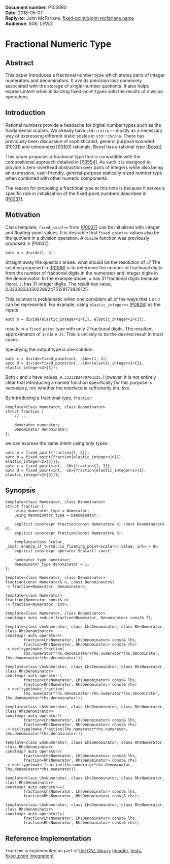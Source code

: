 **Document number**: P1050R0  
**Date**: 2018-05-07  
**Reply-to**: John McFarlane, [fixed-point@john.mcfarlane.name](mailto:fixed-point@john.mcfarlane.name)  
**Audience**: SG6, LEWG  

# Fractional Numeric Type

## Abstract

This paper introduces a fractional number type which stores pairs of integer numerators and denominators.
It avoids precision loss commonly associated with the storage of single-number quotients.
It also helps express intent when initializing fixed-point types with the results of division operations.

## Introduction

Rational numbers provide a headache for digital number types such as the fundamental scalars. 
We already have `std::ratio` -- mostly as a necessary way of expressing different static scales in `std::chrono`. 
There has previously been discussion of sophisticated, general purpose bounded 
[[P0101](http://www.open-std.org/jtc1/sc22/wg21/docs/papers/2015/p0101r0.html#BoundOther)] and unbounded 
[[P0101](http://www.open-std.org/jtc1/sc22/wg21/docs/papers/2015/p0101r0.html#UnboundRational)] rationals. 
Boost has a rational type [[Boost](https://www.boost.org/doc/libs/release/libs/rational/rational.html)].

This paper proposes a fractional type that is compatible with the compositional approach detailed in 
[[P0554](http://www.open-std.org/jtc1/sc22/wg21/docs/papers/2017/p0554r0.html)]. 
As such it is designed to provide a zero-overhead abstraction over pairs of integers 
while also being an expressive, user-friendly, general-purpose statically-sized number type 
when combined with other numeric components.

The reason for proposing a fractional type at this time is because it serves a specific role 
in initialization of the fixed-point numbers described in [[P0037](http://wg21.link/p0037)].

## Motivation

Class template, `fixed_point<>` from [[P0037](http://wg21.link/p0037)] 
can be initialized with integer and floating-point values. 
It is desirable that `fixed_point<>` values also be the quotient in a division operation. 
A `divide` function was previously proposed in [P0037]:

    auto a = divide(1, 3);

Straight away the question arises: what should be the resolution of `a`? The solution proposed in 
[[P0106](http://www.open-std.org/jtc1/sc22/wg21/docs/papers/2015/p0106r0.html#basic_operations)] is to determine the 
number of fractional digits from the number of fractional digits in the numerator and integer digits in the denominator.
In the example above, `a` has 31 fractional digits because literal, `3`, has 31 integer digits. 
The result has value, 0.333333333022892475128173828125.

This solution is problematic when one considers all of the ways that `1` or `3` can be represented. 
For example, using `elastic_integer<>` [[P0828](https://github.com/johnmcfarlane/papers/blob/master/wg21/p0828r0.md)] as the inputs

    auto b = divide(elastic_integer<1>{1}, elastic_integer<2>{3}); 
    
results in a `fixed_point` type with only 2 fractional digits. 
The resultant approximation of `1/3` is `0.25`. 
This is unlikely to be the desired result in most cases. 

Specifying the output type is one solution:

    auto c = divide<fixed_point<int, -16>>(1, 3);
    auto d = divide<fixed_point<int, -16>>(elastic_integer<1>{1}, elastic_integer<2>{3}); 

Both `c` and `d` have values, `0.3333282470703125`. 
However, it is not entirely clear that introducing a named function specifically for this purpose is necessary, 
nor whether the interface is sufficiently intuitive.

By introducing a fractional type, `fraction`

    template<class Numerator, class Denominator>
    struct fraction {
        // ...
        
        Numerator numerator;
        Denominator denominator;
    };
    
we can express the same intent using only types:

    auto a = fixed_point{fraction{1, 3}};
    auto b = fixed_point{fraction{elastic_integer<1>{1}, elastic_integer<2>{3}}};
    auto c = fixed_point<int, -16>{fraction{1, 3}};
    auto d = fixed_point<int, -16>{fraction{elastic_integer<1>{1}, elastic_integer<2>{3}}};

## Synopsis

    template<class Numerator, class Denominator>
    struct fraction {
        using numerator_type = Numerator;
        using denominator_type = Denominator;

        explicit constexpr fraction(const Numerator& n, const Denominator& d);
        explicit constexpr fraction(const Numerator& n);
        
        template<class Scalar, _impl::enable_if_t<std::is_floating_point<Scalar>::value, int> = 0>
        explicit constexpr operator Scalar() const;
        
        numerator_type numerator;
        denominator_type denominator = 1;
    };

    template<class Numerator, class Denominator>
    fraction(const Numerator& n, const Denominator&)
    -> fraction<Numerator, Denominator>;

    template<class Numerator>
    fraction(Numerator const& n)
    -> fraction<Numerator, int>;

    template<class Numerator, class Denominator>
    constexpr auto reduce(fraction<Numerator, Denominator> const& f);

    template<class LhsNumerator, class LhsDenominator, class RhsNumerator, class RhsDenominator>
    constexpr auto operator+(
            fraction<LhsNumerator, LhsDenominator> const& lhs,
            fraction<RhsNumerator, RhsDenominator> const& rhs)
    -> decltype(make_fraction(
            lhs.numerator*rhs.denominator+rhs.numerator*lhs.denominator, lhs.denominator*rhs.denominator));
                        
    template<class LhsNumerator, class LhsDenominator, class RhsNumerator, class RhsDenominator>
    constexpr auto operator-(
            fraction<LhsNumerator, LhsDenominator> const& lhs,
            fraction<RhsNumerator, RhsDenominator> const& rhs)
    -> decltype(make_fraction(
            lhs.numerator*rhs.denominator-rhs.numerator*lhs.denominator, lhs.denominator*rhs.denominator));
            
    template<class LhsNumerator, class LhsDenominator, class RhsNumerator, class RhsDenominator>
    constexpr auto operator*(
            fraction<LhsNumerator, LhsDenominator> const& lhs,
            fraction<RhsNumerator, RhsDenominator> const& rhs)
    -> decltype(make_fraction(lhs.numerator*rhs.numerator, lhs.denominator*rhs.denominator));
    
    template<class LhsNumerator, class LhsDenominator, class RhsNumerator, class RhsDenominator>
    constexpr auto operator/(
            fraction<LhsNumerator, LhsDenominator> const& lhs,
            fraction<RhsNumerator, RhsDenominator> const& rhs)
    -> decltype(make_fraction(lhs.numerator*rhs.denominator, lhs.denominator*rhs.numerator));
    
    template<class LhsNumerator, class LhsDenominator, class RhsNumerator, class RhsDenominator>
    constexpr auto operator==(
            fraction<LhsNumerator, LhsDenominator> const& lhs,
            fraction<RhsNumerator, RhsDenominator> const& rhs);
            
    template<class LhsNumerator, class LhsDenominator, class RhsNumerator, class RhsDenominator>
    constexpr auto operator!=(
            fraction<LhsNumerator, LhsDenominator> const& lhs,
            fraction<RhsNumerator, RhsDenominator> const& rhs);

## Reference Implementation

`fraction` is implemented as part of [the CNL library](https://github.com/johnmcfarlane/cnl)
([header](https://github.com/johnmcfarlane/cnl/tree/dd4b4fd7fb926a6bad20ff9cc59cd79c7b068c94/include/cnl/_impl/fraction),
[tests](https://github.com/johnmcfarlane/cnl/tree/dd4b4fd7fb926a6bad20ff9cc59cd79c7b068c94/src/test/fraction),
[fixed_point integration](https://github.com/johnmcfarlane/cnl/blob/6ebb314e2f9d7ee5c9ff89b62da75d1ea0130e52/src/test/fixed_point/fraction_ctor.h)).
